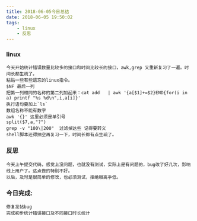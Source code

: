 ```yaml
---
title: 2018-06-05今日总结
date: 2018-06-05 19:50:02
tags:
    - linux
    - 反思
---
```


### linux
    今天开始统计错误数量比较多的接口和时间比较长的接口，awk,grep 又重新复习了一遍。时间长都生疏了。
    粘贴一些有些遗忘的linux指令。
    $NF 最后一列
    把第一列相同的名称的第二列加起来：cat add   | awk '{a[$1]+=$2}END{for(i in a) printf "%s %d\n",i,a[i]}'
    执行语句要加上`ls`
    数组名称不能有数字
    awk '{}' 这里必须是单引号
    split($7,a,"?")
    grep -v "100\|200"  过滤掉这些 记得要转义
    shell脚本还得抽空再复习一下，时间长都有点生疏了。

### 反思
    今天上午提交代码，感觉上没问题，也就没有测试，实际上是有问题的，bug改了好几次，影响线上用户了。这点做的特别不好。
    以后，及时是很简单的修改，也必须测试，拒绝眼高手低。

### 今日完成:
    修复发帖bug
    完成初步统计错误接口及不同接口时长统计

